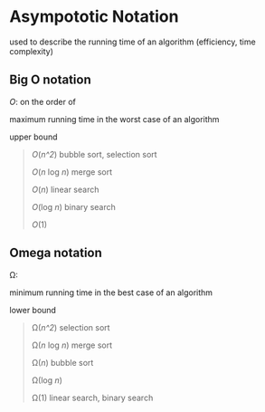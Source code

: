 # Asympototic Notation
used to describe the running time of an algorithm (efficiency, time complexity)


## Big O notation
*O*: on the order of

maximum running time in the worst case of an algorithm

upper bound



> *O*(*n^2*)            bubble sort, selection sort
>
> *O*(*n* log *n*)      merge sort
>
> *O*(*n*)              linear search
>
> *O*(log *n*)          binary search
>
> *O*(1)


## Omega notation
Ω: 

minimum running time in the best case of an algorithm

lower bound



> Ω(*n^2*)              selection sort
>
> Ω(*n* log *n*)        merge sort
>
> Ω(*n*)                bubble sort
>
> Ω(log *n*)
>
> Ω(1)                  linear search, binary search
